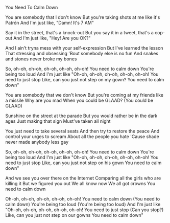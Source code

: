 You Need To Calm Down

You are somebody that I don't know
But you're taking shots at me like it's Patrón
And I'm just like, "Damn!
It's 7 AM"

Say it in the street, that's a knock-out
But you say it in a tweet, that's a cop-out
And I'm just like, "Hey!
Are you OK?"

And I ain't tryna mess with your self-expression
But I've learned the lesson
That stressing and obsessing
'Bout somebody else is no fun
And snakes and stones never broke my bones

So, oh-oh, oh-oh, oh-oh, oh-oh, oh-oh!
You need to calm down
You're being too loud
And I'm just like
"Oh-oh, oh-oh, oh-oh, oh-oh, oh-oh!
You need to just stop
Like, can you just not step on my gown?
You need to calm down"

You are somebody that we don't know
But you're coming at my friends like a missile
Why are you mad
When you could be GLAAD?
(You could be GLAAD)

Sunshine on the street at the parade
But you would rather be in the dark ages
Just making that sign
Must've taken all night

You just need to take several seats
And then try to restore the peace
And control your urges to scream
About all the people you hate
'Cause shade never made anybody less gay

So, oh-oh, oh-oh, oh-oh, oh-oh, oh-oh!
You need to calm down
You're being too loud
And I'm just like
"Oh-oh, oh-oh, oh-oh, oh-oh, oh-oh!
You need to just stop
Like, can you just not step on his gown
You need to calm down"

And we see you over there on the Internet
Comparing all the girls who are killing it
But we figured you out
We all know now
We all got crowns
You need to calm down

Oh-oh, oh-oh, oh-oh, oh-oh, oh-oh!
You need to calm down
(You need to calm down)
You're being too loud
(You're being too loud)
And I'm just like
"Oh-oh, oh-oh, oh-oh, oh-oh, oh-oh!
You need to just stop
(Can you stop?)
Like, can you just not step on our gowns
You need to calm down"
